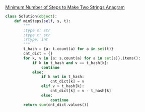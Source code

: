 [Minimum Number of Steps to Make Two Strings Anagram](https://leetcode.com/problems/minimum-number-of-steps-to-make-two-strings-anagram)
```Python
class Solution(object):
    def minSteps(self, s, t):
        """
        :type s: str
        :type t: str
        :rtype: int
        """
        t_hash = {a: t.count(a) for a in set(t)}
        cnt_dict = {}
        for k, v in {a: s.count(a) for a in set(s)}.items():
            if k in t_hash and v == t_hash[k]:
                continue
            else:
                if k not in t_hash:
                    cnt_dict[k] = v
                elif v > t_hash[k]:
                    cnt_dict[k] = v - t_hash[k]
                else:
                    continue
        return sum(cnt_dict.values())
        
```